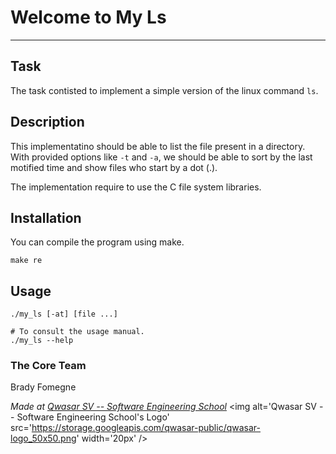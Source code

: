 # Welcome to My Ls
***

## Task
The task contisted to implement a simple version of the linux command `ls`.

## Description
This implementatino should be able to list the file present in a directory.
With provided options like `-t` and `-a`, we should be able to sort
 by the last motified time and show files who start by a dot (.).

The implementation require to use the C file system libraries.

## Installation
You can compile the program using make.
```
make re
```

## Usage

```
./my_ls [-at] [file ...]

# To consult the usage manual.
./my_ls --help

```

### The Core Team
Brady Fomegne


<span><i>Made at <a href='https://qwasar.io'>Qwasar SV -- Software Engineering School</a></i></span>
<span><img alt='Qwasar SV -- Software Engineering School's Logo' src='https://storage.googleapis.com/qwasar-public/qwasar-logo_50x50.png' width='20px' /></span>
